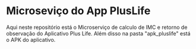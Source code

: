 # Microseviço do App PlusLife
Aqui neste repositório está o Microserviço de calculo de IMC e retorno de observação do Aplicativo Plus Life.
Além disso na pasta "apk_pluslife" está o APK do aplicativo.
